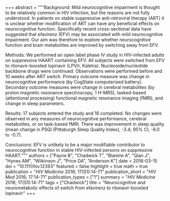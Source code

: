 +++
abstract = """Background: Mild neurocognitive impairment is thought to be relatively common in HIV infection, but the reasons are not fully understood. In patients on stable suppressive anti-retroviral therapy (ART) it is unclear whether
modification of ART can have any beneficial effects on neurocognitive function. Specifically recent cross-sectional data have suggested that efavirenz (EFV) may be associated with mild neurocognitive impairment. Our aim was therefore to explore whether neurocognitive function and brain metabolites are improved by switching away from EFV.

Methods: We performed an open label phase IV study in HIV-infected adults on suppressive HAART containing EFV. All subjects were switched from EFV to ritonavir-boosted lopinavir (LPV/r, Kaletra). Nucleoside/nucleotide backbone drugs were continued. Observations were performed before and 10 weeks after ART switch. Primary outcome measure was change in neurocognitive performance (by CogState computerised battery). Secondary outcome measures were change in cerebral metabolites (by proton magnetic resonance spectroscopy, 1 H-MRS), tasked-based (attentional processing) functional magnetic resonance imaging (fMRI), and change in sleep parameters.

Results: 17 subjects entered the study and 16 completed. No changes were observed in any measures of neurocognitive performance, cerebral metabolites, or on task-based fMRI. There was improvement in sleep quality (mean change in PSQI (Pittsburgh Sleep Quality Index), -3.4; 95% CI, -6.0 to -0.7).

Conclusions: EFV is unlikely to be a major modifiable contributor to neurocognitive function in stable HIV-infected persons on suppressive HAART."""
authors = ["Payne B", "Chadwick T", "Blamire A", "Qian J", "Hynes AM", "Wilkinson J", "Price DA", "Anderson K"]
date = 2016-03-15
doi = "10.1111/hiv.12393"
featured = false
highlight = true
math = true
publication = "*HIV Medicine* 2016; 17(S1):14-71"
publication_short = "*HIV Med* 2016; 17:14-71"
publication_types = ["1"]
summary = "*HIV Medicine* 2016; 17(S1):14-71"
tags = ["Chadwick"]
title = "Neurocognitive and neurometabolic effects of switch from efavirenz to ritonavir-boosted lopinavir"
+++
